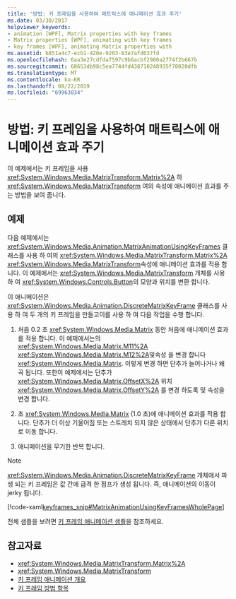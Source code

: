 ```yaml
---
title: '방법: 키 프레임을 사용하여 매트릭스에 애니메이션 효과 주기'
ms.date: 03/30/2017
helpviewer_keywords:
- animation [WPF], Matrix properties with key frames
- Matrix properties [WPF], animating with key frames
- key frames [WPF], animating Matrix properties with
ms.assetid: b851a4c7-ecb1-420e-9203-83e7afd037fd
ms.openlocfilehash: 6aa3e27cdfda7597c9b6acbf2980a2774f2b667b
ms.sourcegitcommit: 68653db98c5ea7744fd438710248935f70020dfb
ms.translationtype: MT
ms.contentlocale: ko-KR
ms.lasthandoff: 08/22/2019
ms.locfileid: "69963034"
---
```

# <a name="how-to-animate-a-matrix-by-using-key-frames"></a>방법: 키 프레임을 사용하여 매트릭스에 애니메이션 효과 주기
이 예제에서는 키 프레임을 사용 <xref:System.Windows.Media.MatrixTransform.Matrix%2A> 하 <xref:System.Windows.Media.MatrixTransform> 여의 속성에 애니메이션 효과를 주는 방법을 보여 줍니다.  
  
## <a name="example"></a>예제  
 다음 예제에서는 <xref:System.Windows.Media.Animation.MatrixAnimationUsingKeyFrames> 클래스를 사용 하 여의 <xref:System.Windows.Media.MatrixTransform.Matrix%2A> <xref:System.Windows.Media.MatrixTransform>속성에 애니메이션 효과를 적용 합니다. 이 예제에서는 <xref:System.Windows.Media.MatrixTransform> 개체를 사용 하 여 <xref:System.Windows.Controls.Button>의 모양과 위치를 변환 합니다.  
  
 이 애니메이션은 <xref:System.Windows.Media.Animation.DiscreteMatrixKeyFrame> 클래스를 사용 하 여 두 개의 키 프레임을 만들고이를 사용 하 여 다음 작업을 수행 합니다.  
  
1. 처음 0.2 초 <xref:System.Windows.Media.Matrix> 동안 처음에 애니메이션 효과를 적용 합니다. 이 예제에서는의 <xref:System.Windows.Media.Matrix.M11%2A> <xref:System.Windows.Media.Matrix.M12%2A>및속성 을 변경 합니다 <xref:System.Windows.Media.Matrix>. 이렇게 변경 하면 단추가 늘어나거나 왜곡 됩니다. 또한이 예제에서는 단추가 <xref:System.Windows.Media.Matrix.OffsetX%2A> 위치 <xref:System.Windows.Media.Matrix.OffsetY%2A> 를 변경 하도록 및 속성을 변경 합니다.  
  
2. 초 <xref:System.Windows.Media.Matrix> (1.0 초)에 애니메이션 효과를 적용 합니다. 단추가 더 이상 기울어짐 또는 스트레치 되지 않은 상태에서 단추가 다른 위치로 이동 합니다.  
  
3. 애니메이션을 무기한 반복 합니다.  
  
> [!NOTE]
> <xref:System.Windows.Media.Animation.DiscreteMatrixKeyFrame> 개체에서 파생 되는 키 프레임은 값 간에 급격 한 점프가 생성 됩니다. 즉, 애니메이션의 이동이 jerky 됩니다.  
  
 [!code-xaml[keyframes_snip#MatrixAnimationUsingKeyFramesWholePage](~/samples/snippets/xaml/VS_Snippets_Wpf/keyframes_snip/XAML/MatrixAnimationUsingKeyFramesExample.xaml#matrixanimationusingkeyframeswholepage)]  
  
 전체 샘플을 보려면 [키 프레임 애니메이션 샘플](https://go.microsoft.com/fwlink/?LinkID=160012)을 참조하세요.  
  
## <a name="see-also"></a>참고자료

- <xref:System.Windows.Media.MatrixTransform.Matrix%2A>
- <xref:System.Windows.Media.MatrixTransform>
- [키 프레임 애니메이션 개요](key-frame-animations-overview.md)
- [키 프레임 방법 항목](key-frame-animation-how-to-topics.md)
